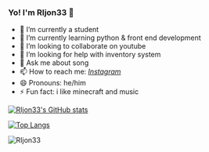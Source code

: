 ###       Yo! I'm RIjon33 👋

- 🔭 I’m currently a student
- 🌱 I’m currently learning python & front end development
- 👯 I’m looking to collaborate on youtube
- 🤔 I’m looking for help with inventory system
- 💬 Ask me about song
- 📫 How to reach me: [_Instagram_](https://www.instagram.com/_rijon3/)
- 😄 Pronouns: he/him
- ⚡ Fun fact: i like minecraft and music

[![RIjon33's GitHub stats](https://github-readme-stats.vercel.app/api?username=RIjon33&theme=dracula)](https://github.com/RIjon33/github-readme-stats)

[![Top Langs](https://github-readme-stats.vercel.app/api/top-langs/?username=RIjon33&layout=compact&theme=dracula)](https://github.com/RIjon33/github-readme-stats)


<p align="left"> <img src="https://komarev.com/ghpvc/?username=RIjon33&label=Profile%20views&color=0e75b6&style=flat" alt="RIjon33" /> </p>
